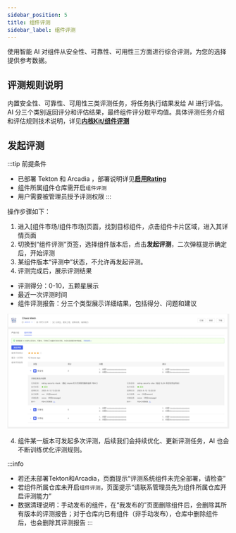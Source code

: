 ```yaml
---
sidebar_position: 5
title: 组件评测
sidebar_label: 组件评测
---
```


使用智能 AI 对组件从安全性、可靠性、可用性三方面进行综合评测，为您的选择提供参考数据。

## 评测规则说明

内置安全性、可靠性、可用性三类评测任务，将任务执行结果发给 AI 进行评估。AI 分三个类别返回评分和评估结果，最终组件评分取平均值。具体评测任务介绍和评估规则技术说明，详见[**内核Kit/组件评测**](../core/rating)

## 发起评测

:::tip
前提条件
- 已部署 Tekton 和 Arcadia ，部署说明详见[**启用Rating**](../core/userguide/enablerating)
- 组件所属组件仓库需开启`组件评测`
- 用户需要被管理员授予评测权限
:::

操作步骤如下：
1. 进入[组件市场/组件市场]页面，找到目标组件，点击组件卡片区域，进入其详情页面
2. 切换到“组件评测”页签，选择组件版本后，点击**发起评测**，二次弹框提示确定后，开始评测
3. 某组件版本“评测中”状态，不允许再发起评测。
3. 评测完成后，展示评测结果
- 评测得分：0-10，五颗星展示
- 最近一次评测时间
- 组件评测报告：分三个类型展示详细结果，包括得分、问题和建议

![overview](./image/rating.png)

4. 组件某一版本可发起多次评测，后续我们会持续优化、更新评测任务，AI 也会不断训练优化评测规则。

:::info
- 若还未部署Tekton和Arcadia，页面提示“评测系统组件未完全部署，请检查”
- 若组件所属仓库未开启`组件评测`，页面提示“请联系管理员先为组件所属仓库开启评测能力”
- 数据清理说明：手动发布的组件，在“我发布的”页面删除组件后，会删除其所有版本的评测报告；对于仓库内已有组件（非手动发布），仓库中删除组件后，也会删除其评测报告
:::